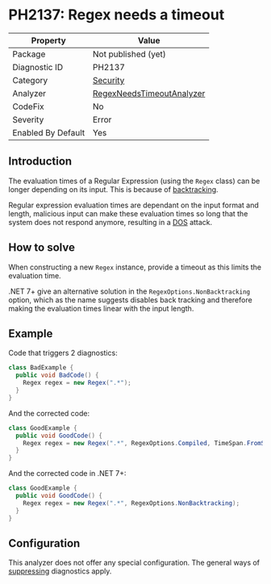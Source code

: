 # PH2137: Regex needs a timeout

| Property | Value  |
|--|--|
| Package | Not published (yet) |
| Diagnostic ID | PH2137 |
| Category  | [Security](../Security.md) |
| Analyzer | [RegexNeedsTimeoutAnalyzer](https://github.com/philips-software/roslyn-analyzers/blob/master/Philips.CodeAnalysis.SecurityAnalyzers/RegexNeedsTimeoutAnalyzer.cs)
| CodeFix  | No |
| Severity | Error |
| Enabled By Default | Yes |

## Introduction

The evaluation times of a Regular Expression (using the `Regex` class) can be longer depending on its input. This is because of [backtracking](https://learn.microsoft.com/en-us/dotnet/standard/base-types/backtracking-in-regular-expressions). 

Regular expression evaluation times are dependant on the input format and length, malicious input can make these evaluation times so long that the system does not respond anymore, resulting in a [DOS](https://en.wikipedia.org/wiki/Denial-of-service_attack) attack.

## How to solve

When constructing a new `Regex` instance, provide a timeout as this limits the evaluation time.

.NET 7+ give an alternative solution in the `RegexOptions.NonBacktracking` option, which as the name suggests disables back tracking and therefore making the evaluation times linear with the input length.

## Example

Code that triggers 2 diagnostics:
``` cs
class BadExample {
  public void BadCode() {
    Regex regex = new Regex(".*");
  }
}
```

And the corrected code:
``` cs
class GoodExample {
  public void GoodCode() {
    Regex regex = new Regex(".*", RegexOptions.Compiled, TimeSpan.FromSeconds(1));
  }
}
```

And the corrected code in .NET 7+:
``` cs
class GoodExample {
  public void GoodCode() {
    Regex regex = new Regex(".*", RegexOptions.NonBacktracking);
  }
}
```

## Configuration

This analyzer does not offer any special configuration. The general ways of [suppressing](https://learn.microsoft.com/en-us/dotnet/fundamentals/code-analysis/suppress-warnings) diagnostics apply.
